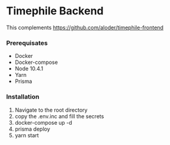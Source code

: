 # Timephile Backend

This complements https://github.com/aloder/timephile-frontend

### Prerequisates
* Docker
* Docker-compose
* Node 10.4.1
* Yarn
* Prisma

### Installation
1. Navigate to the root directory
2. copy the .env.inc and fill the secrets
3. docker-compose up -d
4. prisma deploy
5. yarn start